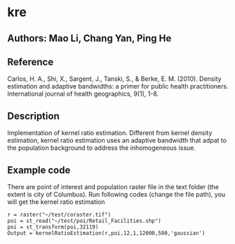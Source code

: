 # kre

## Authors: Mao Li, Chang Yan, Ping He

## Reference
Carlos, H. A., Shi, X., Sargent, J., Tanski, S., & Berke, E. M. (2010). Density estimation and adaptive bandwidths: a primer for public health practitioners. International journal of health geographics, 9(1), 1-8.

## Description
Implementation of kernel ratio estimation. Different from kernel density estimation, kernel ratio estimation uses an adaptive bandwidth that adpat to the population background to address the inhomogeneous issue.

## Example code
There are point of interest and population raster file in the text folder (the extent is city of Columbus). Run following codes (change the file path), you will get the kernel ratio estimation

```
r = raster("~/test/coraster.tif")
poi = st_read("~/test/poi/Retail_Facilities.shp")
poi = st_transform(poi,32119)
Output = kernelRatioEstimation(r,poi,12,1,12000,500,'gaussian')

```
